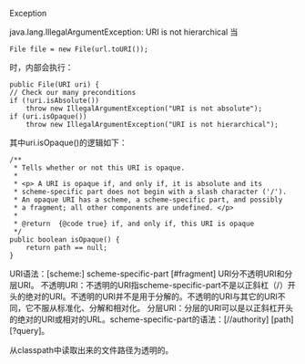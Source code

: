 Exception

java.lang.IllegalArgumentException: URI is not hierarchical
当

    File file = new File(url.toURI());
时，内部会执行：
    
    public File(URI uri) {
    // Check our many preconditions
    if (!uri.isAbsolute())
        throw new IllegalArgumentException("URI is not absolute");
    if (uri.isOpaque())
        throw new IllegalArgumentException("URI is not hierarchical");
其中uri.isOpaque()的逻辑如下：

    /**
     * Tells whether or not this URI is opaque.
     *
     * <p> A URI is opaque if, and only if, it is absolute and its
     * scheme-specific part does not begin with a slash character ('/').
     * An opaque URI has a scheme, a scheme-specific part, and possibly
     * a fragment; all other components are undefined. </p>
     *
     * @return  {@code true} if, and only if, this URI is opaque
     */
    public boolean isOpaque() {
        return path == null;
    }

URI语法：[scheme:] scheme-specific-part [#fragment]
URI分不透明URI和分层URI。
不透明URI：不透明的URI指scheme-specific-part不是以正斜杠（/）开头的绝对的URI。不透明的URI并不是用于分解的。不透明的URI与其它的URI不同，它不服从标准化、分解和相对化。
分层URI：分层的URI可以是以正斜杠开头的绝对的URI或相对的URL。scheme-specific-part的语法：[//authority] [path] [?query]。

从classpath中读取出来的文件路径为透明的。